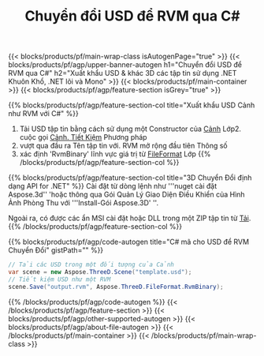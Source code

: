 ﻿---
title: Chuyển đổi USD để RVM qua C# 
description: Chuyển đổi USD & khác 3D các tập tin sử dụng .NET API
url: /vi/net/conversion/usd-to-rvm/
family: 3d
platformtag: net
feature: conversion
informat: USD
outformat: RVM
otherformats: STL HTML DAE ASE FBX PLY GLTF PDF 
---
{{< blocks/products/pf/main-wrap-class isAutogenPage="true" >}}
{{< blocks/products/pf/agp/upper-banner-autogen h1="Chuyển đổi USD để RVM qua C#" h2="Xuất khẩu USD & khác 3D các tập tin sử dụng .NET Khuôn Khổ, .NET lõi và Mono" >}}
{{< blocks/products/pf/main-container >}}
{{< blocks/products/pf/agp/feature-section isGrey="true" >}}

{{% blocks/products/pf/agp/feature-section-col title="Xuất khẩu USD Cảnh như RVM với C#" %}}
1. Tải USD tập tin bằng cách sử dụng một Constructor của [Cảnh](https://apireference.aspose.com/3d/net/aspose.threed/scene) Lớp2. cuộc gọi [Cảnh. Tiết Kiệm](https://apireference.aspose.com/3d/net/aspose.threed/scene/methods/save/index) Phương pháp
3. vượt qua đầu ra Tên tập tin với. RVM mở rộng đầu tiên Thông số
4. xác định 'RvmBinary' lĩnh vực giá trị từ [FileFormat](https://apireference.aspose.com/3d/net/aspose.threed/fileformat/fields/index) Lớp
{{% /blocks/products/pf/agp/feature-section-col %}}

{{% blocks/products/pf/agp/feature-section-col title="3D Chuyển Đổi định dạng API for .NET" %}}
Cài đặt từ dòng lệnh như '''nuget cài đặt Aspose.3d'' 'hoặc thông qua Gói Quản Lý Giao Diện Điều Khiển của Hình Ảnh Phòng Thu với '''Install-Gói Aspose.3D' ''.

Ngoài ra, có được các ẩn MSI cài đặt hoặc DLL trong một ZIP tập tin từ [Tải](https://downloads.aspose.com/3d/net).
{{% /blocks/products/pf/agp/feature-section-col %}}

{{% blocks/products/pf/agp/code-autogen title="C# mã cho USD để RVM Chuyển Đổi" gistPath="" %}}
```cs
// Tải các USD trong một đối tượng của Cảnh 
var scene = new Aspose.ThreeD.Scene("template.usd");
// Tiết kiệm USD như một RVM 
scene.Save("output.rvm", Aspose.ThreeD.FileFormat.RvmBinary);

```
{{% /blocks/products/pf/agp/code-autogen %}}
{{< /blocks/products/pf/agp/feature-section >}}
{{< blocks/products/pf/agp/other-supported-autogen >}}
{{< blocks/products/pf/agp/about-file-autogen >}}
{{< /blocks/products/pf/main-container >}}
{{< /blocks/products/pf/main-wrap-class >}}